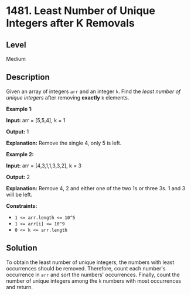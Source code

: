 # 1481. Least Number of Unique Integers after K Removals
## Level
Medium

## Description
Given an array of integers `arr` and an integer `k`. Find the *least number of unique integers* after removing **exactly** `k` elements.

**Example 1:**

**Input:** arr = [5,5,4], k = 1

**Output:** 1

**Explanation:** Remove the single 4, only 5 is left.

**Example 2:**

**Input:** arr = [4,3,1,1,3,3,2], k = 3

**Output:** 2

**Explanation:** Remove 4, 2 and either one of the two 1s or three 3s. 1 and 3 will be left.

**Constraints:**

* `1 <= arr.length <= 10^5`
* `1 <= arr[i] <= 10^9`
* `0 <= k <= arr.length`

## Solution
To obtain the least number of unique integers, the numbers with least occurrences should be removed. Therefore, count each number's occurrence in `arr` and sort the numbers' occurrences. Finally, count the number of unique integers among the `k` numbers with most occurrences and return.
